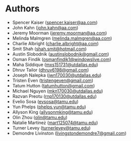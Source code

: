 # Authors

- Spencer Kaiser (spencer.kaiser@aa.com)
- John Kahn (john.kahn@aa.com)
- Jeremy Moorman (jeremy.moorman@aa.com)
- Melinda Malmgren (melinda.malmgren@aa.com)
- Charlie Albright (charlie.albright@aa.com)
- Smit Shah (shah.smit@hotmail.com)
- Austin Slobodnik (austinslobodnik@gmail.com)
- Osman Findik (osmanfindik1@windowslive.com)
- Maha Siddique (mxs151731@utdallas.edu)
- Dhruv Tailor (dhruv6198@gmail.com)
- Joseph Nalepka (jwn170030@utdallas.edu)
- Tristen Even (tristengeven@gmail.com)
- Tatum Hutton (tatumhutton@gmail.com)
- Michael Nguyen (mkn170030@utdallas.edu)
- Razvan Preotu (rnp170130@utdallas.edu)
- Evelio Sosa (evsosa@tamu.edu)
- Yun Phelps (phelps.yun@tamu.edu)
- Allyson King (allysonmking@tamu.edu)
- Olin Zhou (olin@tamu.edu)
- Natalie Martinez (mart125074@tamu.edu)
- Turner Levey (turnerlevey@tamu.edu)
- Demondre Livinston (livingstondemondre7@gmail.com)